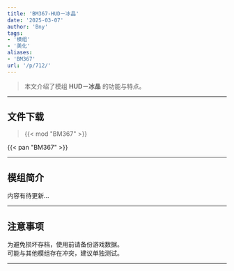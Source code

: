 ```yaml
---
title: 'BM367-HUD－冰晶'
date: '2025-03-07'
author: 'Bny'
tags:
- '模组'
- '美化'
aliases:
- 'BM367'
url: '/p/712/'
---
```


> 本文介绍了模组 **HUD－冰晶** 的功能与特点。

---

## 文件下载  

> {{< mod "BM367" >}}  

{{< pan "BM367" >}}  

---

## 模组简介

>  
内容有待更新...  

---

## 注意事项

>  
为避免损坏存档，使用前请备份游戏数据。  
可能与其他模组存在冲突，建议单独测试。  

---

